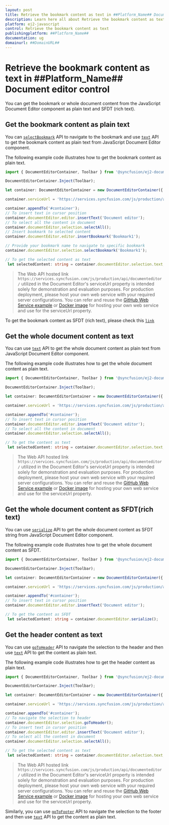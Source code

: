 ```yaml
---
layout: post
title: Retrieve the bookmark content as text in ##Platform_Name## Document editor control | Syncfusion
description: Learn here all about Retrieve the bookmark content as text in Syncfusion ##Platform_Name## Document editor control of Syncfusion Essential JS 2 and more.
platform: ej2-javascript
control: Retrieve the bookmark content as text 
publishingplatform: ##Platform_Name##
documentation: ug
domainurl: ##DomainURL##
---
```


# Retrieve the bookmark content as text in ##Platform_Name## Document editor control

You can get the bookmark or whole document content from the JavaScript Document Editor component as plain text and SFDT (rich text).

## Get the bookmark content as plain text

You can [`selectBookmark`](../../document-editor/bookmark#select-bookmark) API to navigate to the bookmark and use [`text`](../../api/document-editor/selection/#text-code-classlanguage-textstringcode) API to get the bookmark content as plain text from JavaScript Document Editor component.

The following example code illustrates how to get the bookmark content as plain text.

```ts
import { DocumentEditorContainer, Toolbar } from '@syncfusion/ej2-documenteditor';

DocumentEditorContainer.Inject(Toolbar);

let container: DocumentEditorContainer = new DocumentEditorContainer({ enableToolbar: true, height: '590px' });

container.serviceUrl = 'https://services.syncfusion.com/js/production/api/documenteditor/';

container.appendTo('#container');
// To insert text in cursor position
container.documentEditor.editor.insertText('Document editor');
// To select all the content in document
container.documentEditor.selection.selectAll();
// Insert bookmark to selected content
container.documentEditor.editor.insertBookmark('Bookmark1');

// Provide your bookmark name to navigate to specific bookmark
container.documentEditor.selection.selectBookmark('Bookmark1');

// To get the selected content as text
 let selectedContent: string = container.documentEditor.selection.text;
```

> The Web API hosted link `https://services.syncfusion.com/js/production/api/documenteditor/` utilized in the Document Editor's serviceUrl property is intended solely for demonstration and evaluation purposes. For production deployment, please host your own web service with your required server configurations. You can refer and reuse the [GitHub Web Service example](https://github.com/SyncfusionExamples/EJ2-DocumentEditor-WebServices) or [Docker image](https://hub.docker.com/r/syncfusion/word-processor-server) for hosting your own web service and use for the serviceUrl property.

To get the bookmark content as SFDT (rich text), please check this [`link`](../../document-editor/how-to/get-the-selected-content/#get-the-selected-content-as-sfdt-rich-text)

## Get the whole document content as text

You can use [`text`](../../api/document-editor/selection/#text-code-classlanguage-textstringcode) API to get the whole document content as plain text from JavaScript Document Editor component.

The following example code illustrates how to get the whole document content as plain text.

```ts
import { DocumentEditorContainer, Toolbar } from '@syncfusion/ej2-documenteditor';

DocumentEditorContainer.Inject(Toolbar);

let container: DocumentEditorContainer = new DocumentEditorContainer({ enableToolbar: true, height: '590px' });

container.serviceUrl = 'https://services.syncfusion.com/js/production/api/documenteditor/';

container.appendTo('#container');
// To insert text in cursor position
container.documentEditor.editor.insertText('Document editor');
// To select all the content in document
container.documentEditor.selection.selectAll();

// To get the content as text
 let selectedContent: string = container.documentEditor.selection.text;
```

> The Web API hosted link `https://services.syncfusion.com/js/production/api/documenteditor/` utilized in the Document Editor's serviceUrl property is intended solely for demonstration and evaluation purposes. For production deployment, please host your own web service with your required server configurations. You can refer and reuse the [GitHub Web Service example](https://github.com/SyncfusionExamples/EJ2-DocumentEditor-WebServices) or [Docker image](https://hub.docker.com/r/syncfusion/word-processor-server) for hosting your own web service and use for the serviceUrl property.

## Get the whole document content as SFDT(rich text)

You can use [`serialize`](../../api/document-editor/#serialize) API to get the whole document content as SFDT string from JavaScript Document Editor component.

The following example code illustrates how to get the whole document content as SFDT.

```ts
import { DocumentEditorContainer, Toolbar } from '@syncfusion/ej2-documenteditor';

DocumentEditorContainer.Inject(Toolbar);

let container: DocumentEditorContainer = new DocumentEditorContainer({ enableToolbar: true, height: '590px' });

container.serviceUrl = 'https://services.syncfusion.com/js/production/api/documenteditor/';

container.appendTo('#container');
// To insert text in cursor position
container.documentEditor.editor.insertText('Document editor');

// To get the content as SFDT
 let selectedContent: string = container.documentEditor.serialize();
```


## Get the header content as text

You can use [`goToHeader`](../../api/document-editor/selection/#gotoheader) API to navigate the selection to the header and then use [`text`](../../api/document-editor/selection/#text-code-classlanguage-textstringcode) API to get the content as plain text.

The following example code illustrates how to get the header content as plain text.

```ts
import { DocumentEditorContainer, Toolbar } from '@syncfusion/ej2-documenteditor';

DocumentEditorContainer.Inject(Toolbar);

let container: DocumentEditorContainer = new DocumentEditorContainer({ enableToolbar: true, height: '590px' });

container.serviceUrl = 'https://services.syncfusion.com/js/production/api/documenteditor/';

container.appendTo('#container');
// To navigate the selection to header
container.documentEditor.selection.goToHeader();
// To insert text in cursor position
container.documentEditor.editor.insertText('Document editor');
// To select all the content in document
container.documentEditor.selection.selectAll();

// To get the selected content as text
 let selectedContent: string = container.documentEditor.selection.text;
```

> The Web API hosted link `https://services.syncfusion.com/js/production/api/documenteditor/` utilized in the Document Editor's serviceUrl property is intended solely for demonstration and evaluation purposes. For production deployment, please host your own web service with your required server configurations. You can refer and reuse the [GitHub Web Service example](https://github.com/SyncfusionExamples/EJ2-DocumentEditor-WebServices) or [Docker image](https://hub.docker.com/r/syncfusion/word-processor-server) for hosting your own web service and use for the serviceUrl property.

Similarly, you can use [`goToFooter`](../../api/document-editor/selection/#gotofooter) API to navigate the selection to the footer and then use [`text`](../../api/document-editor/selection/#text-code-classlanguage-textstringcode) API to get the content as plain text.